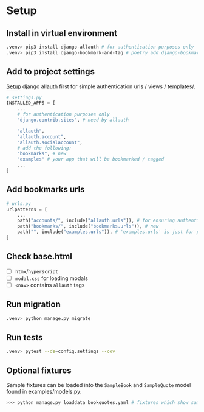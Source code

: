 # Setup

## Install in virtual environment

```zsh
.venv> pip3 install django-allauth # for authentication purposes only
.venv> pip3 install django-bookmark-and-tag # poetry add django-bookmark-and-tag
```

## Add to project settings

[Setup](bookmarks/docs/allauth.md) django allauth first for simple authentication urls / views / templates/.

```py
# settings.py
INSTALLED_APPS = [
    ...
    # for authentication purposes only
    "django.contrib.sites", # need by allauth

    "allauth",
    "allauth.account",
    "allauth.socialaccount",
    # add the following:
    "bookmarks", # new
    "examples" # your app that will be bookmarked / tagged
    ...
]
```

## Add bookmarks urls

```py
# urls.py
urlpatterns = [
    ...
    path("accounts/", include("allauth.urls")), # for ensuring authentication only
    path("bookmarks/", include("bookmarks.urls")), # new
    path("", include("examples.urls")), # 'examples.urls' is just for purposes of testing this ought to be replaced by the app whose model will be bookmarked / tagged
]
```

## Check base.html

- [ ] `htmx`/`hyperscript`
- [ ] `modal.css` for loading modals
- [ ] `<nav>` contains `allauth` tags

## Run migration

```zsh
.venv> python manage.py migrate
```

## Run tests

```zsh
.venv> pytest --ds=config.settings --cov
```

## Optional fixtures

Sample fixtures can be loaded into the `SampleBook` and `SampleQuote` model found in examples/models.py:

```zsh
>>> python manage.py loaddata bookquotes.yaml # fixtures which show sample books
```
